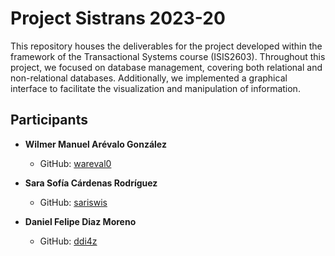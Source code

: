 # Project Sistrans 2023-20

This repository houses the deliverables for the project developed within the framework of the Transactional Systems course (ISIS2603). Throughout this project, we focused on database management, covering both relational and non-relational databases. Additionally, we implemented a graphical interface to facilitate the visualization and manipulation of information.

## Participants
- **Wilmer Manuel Arévalo González**
  - GitHub: [wareval0](https://github.com/wareval0)

- **Sara Sofía Cárdenas Rodríguez**
  - GitHub: [sariswis](https://github.com/sariswis)

- **Daniel Felipe Diaz Moreno**
  - GitHub: [ddi4z](https://github.com/ddi4z)
